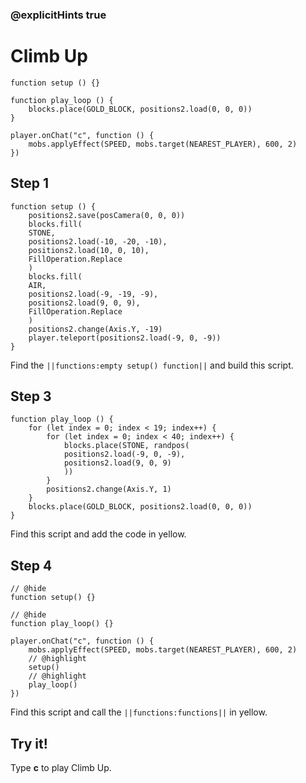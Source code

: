 ### @explicitHints true


# Climb Up



```template
function setup () {}

function play_loop () {
    blocks.place(GOLD_BLOCK, positions2.load(0, 0, 0))
}

player.onChat("c", function () {
    mobs.applyEffect(SPEED, mobs.target(NEAREST_PLAYER), 600, 2)
})
```

## Step 1

```blocks
function setup () {
    positions2.save(posCamera(0, 0, 0))
    blocks.fill(
    STONE,
    positions2.load(-10, -20, -10),
    positions2.load(10, 0, 10),
    FillOperation.Replace
    )
    blocks.fill(
    AIR,
    positions2.load(-9, -19, -9),
    positions2.load(9, 0, 9),
    FillOperation.Replace
    )
    positions2.change(Axis.Y, -19)
    player.teleport(positions2.load(-9, 0, -9))
}
```

Find the ``||functions:empty setup() function||`` and build this script.

## Step 3

```blocks
function play_loop () {
    for (let index = 0; index < 19; index++) {
        for (let index = 0; index < 40; index++) {
            blocks.place(STONE, randpos(
            positions2.load(-9, 0, -9),
            positions2.load(9, 0, 9)
            ))
        }
        positions2.change(Axis.Y, 1)
    }
    blocks.place(GOLD_BLOCK, positions2.load(0, 0, 0))
}
```

Find this script and add the code in yellow.

## Step 4

```blocks
// @hide
function setup() {}

// @hide
function play_loop() {}

player.onChat("c", function () {
    mobs.applyEffect(SPEED, mobs.target(NEAREST_PLAYER), 600, 2)
    // @highlight
    setup()
    // @highlight
    play_loop()
})
```

Find this script and call the ``||functions:functions||`` in yellow.

## Try it!

Type **c** to play Climb Up.
